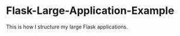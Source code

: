 Flask-Large-Application-Example
===============================

This is how I structure my large Flask applications.
